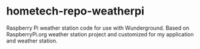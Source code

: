 # hometech-repo-weatherpi
Raspberry Pi weather station code for use with Wunderground. Based on RaspberryPi.org weather station project and customized for my application and weather station.
